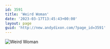 ```yaml
---
id: 3591
title: 'Weird Woman'
date: '2023-03-17T13:45:43+00:00'
layout: page
guid: 'http://new.andydixon.com/?page_id=3591'
---
```


![Weird Woman](https://i0.wp.com/assets.g8x2.ldn.idrivee2-23.com/posters/Weird%20Woman%2001.jpg?w=1200&ssl=1 "Weird Woman")